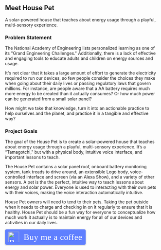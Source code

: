 ## Meet House Pet

A solar-powered house that teaches about energy usage through a playful, multi-sensory experience.

### Problem Statement
The National Academy of Engineering lists personalized learning as one of its "Grand Engineering Challenges." Additionally, there is a lack of effective and engaging tools to educate adults and children on energy sources and usage.

It's not clear that it takes a large amount of effort to generate the electricity required to run our devices, so few people consider the choices they make when going about their daily lives or passing regulatory laws that govern millions. For instance, are people aware that a AA battery requires much more energy to be created than it actually consumes? Or how much power can be generated from a small solar panel?

How might we take that knowledge, turn it into an actionable practice to help ourselves and the planet, and practice it in a tangible and effective way?

### Project Goals
The goal of the House Pet is to create a solar-powered house that teaches about energy usage through a playful, multi-sensory experience. It’s a “Tamagotchi," but with a physical body, intuitive voice interface, and important lessons to teach.

The House Pet contains a solar panel roof, onboard battery monitoring system, tank treads to drive around, an extensible Lego body, voice-controlled interface and screen (via an Alexa Show), and a variety of other sensors. A pet is the the perfect, intuitive way to teach lessons about energy and solar power. Everyone is used to interacting with their own pets with their voices, making the voice interaction automatically intuitive.

House Pet owners will need to tend to their pets. Taking the pet outside when it needs to charge and checking in on it regularly to ensure that it is healthy. House Pet should be a fun way for everyone to conceptualize how much work it actually is to maintain energy for all of our devices and activities in our daily lives.

<style>.bmc-button img{height: 34px !important;width: 35px !important;margin-bottom: 1px !important;box-shadow: none !important;border: none !important;vertical-align: middle !important;}.bmc-button{padding: 7px 10px 7px 10px !important;line-height: 35px !important;height:51px !important;min-width:217px !important;text-decoration: none !important;display:inline-flex !important;color:#ffffff !important;background-color:#5F7FFF !important;border-radius: 5px !important;border: 1px solid transparent !important;padding: 7px 10px 7px 10px !important;font-size: 28px !important;letter-spacing:0.6px !important;box-shadow: 0px 1px 2px rgba(190, 190, 190, 0.5) !important;-webkit-box-shadow: 0px 1px 2px 2px rgba(190, 190, 190, 0.5) !important;margin: 0 auto !important;font-family:'Cookie', cursive !important;-webkit-box-sizing: border-box !important;box-sizing: border-box !important;-o-transition: 0.3s all linear !important;-webkit-transition: 0.3s all linear !important;-moz-transition: 0.3s all linear !important;-ms-transition: 0.3s all linear !important;transition: 0.3s all linear !important;}.bmc-button:hover, .bmc-button:active, .bmc-button:focus {-webkit-box-shadow: 0px 1px 2px 2px rgba(190, 190, 190, 0.5) !important;text-decoration: none !important;box-shadow: 0px 1px 2px 2px rgba(190, 190, 190, 0.5) !important;opacity: 0.85 !important;color:#ffffff !important;}</style><link href="https://fonts.googleapis.com/css?family=Cookie" rel="stylesheet"><a class="bmc-button" target="_blank" href="https://www.buymeacoffee.com/9bK6Dfj"><img src="https://cdn.buymeacoffee.com/buttons/bmc-new-btn-logo.svg" alt="Buy me a coffee"><span style="margin-left:15px;font-size:28px !important;">Buy me a coffee</span></a>
